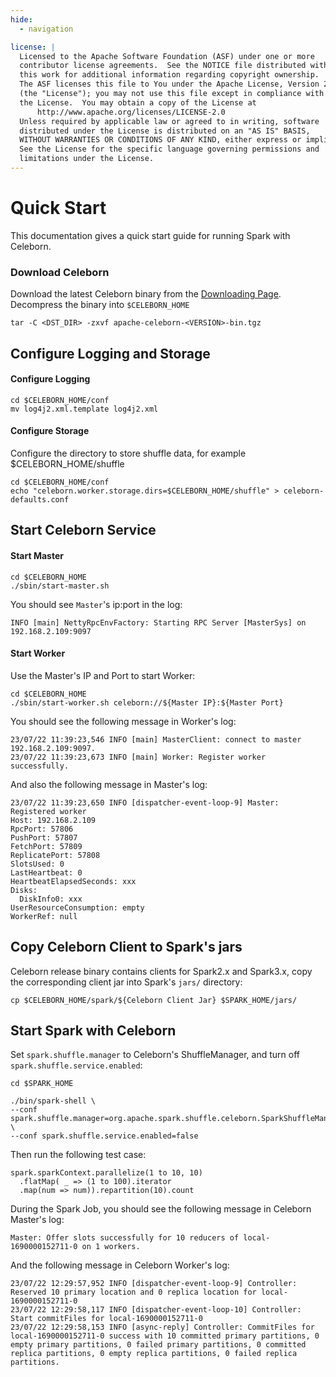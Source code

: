 ```yaml
---
hide:
  - navigation

license: |
  Licensed to the Apache Software Foundation (ASF) under one or more
  contributor license agreements.  See the NOTICE file distributed with
  this work for additional information regarding copyright ownership.
  The ASF licenses this file to You under the Apache License, Version 2.0
  (the "License"); you may not use this file except in compliance with
  the License.  You may obtain a copy of the License at
      http://www.apache.org/licenses/LICENSE-2.0
  Unless required by applicable law or agreed to in writing, software
  distributed under the License is distributed on an "AS IS" BASIS,
  WITHOUT WARRANTIES OR CONDITIONS OF ANY KIND, either express or implied.
  See the License for the specific language governing permissions and
  limitations under the License.
---
```

Quick Start
===
This documentation gives a quick start guide for running Spark with Celeborn.

### Download Celeborn
Download the latest Celeborn binary from the [Downloading Page](https://celeborn.apache.org/download/).
Decompress the binary into ```$CELEBORN_HOME```
```angular2html
tar -C <DST_DIR> -zxvf apache-celeborn-<VERSION>-bin.tgz
```

## Configure Logging and Storage
#### Configure Logging
```angular2html
cd $CELEBORN_HOME/conf
mv log4j2.xml.template log4j2.xml
```
#### Configure Storage
Configure the directory to store shuffle data, for example $CELEBORN_HOME/shuffle
```angular2html
cd $CELEBORN_HOME/conf
echo "celeborn.worker.storage.dirs=$CELEBORN_HOME/shuffle" > celeborn-defaults.conf
```

## Start Celeborn Service
#### Start Master
```angular2html
cd $CELEBORN_HOME
./sbin/start-master.sh
```
You should see ```Master```'s ip:port in the log:
```angular2html
INFO [main] NettyRpcEnvFactory: Starting RPC Server [MasterSys] on 192.168.2.109:9097
```
#### Start Worker
Use the Master's IP and Port to start Worker:
```angular2html
cd $CELEBORN_HOME
./sbin/start-worker.sh celeborn://${Master IP}:${Master Port}
```
You should see the following message in Worker's log:
```angular2html
23/07/22 11:39:23,546 INFO [main] MasterClient: connect to master 192.168.2.109:9097.
23/07/22 11:39:23,673 INFO [main] Worker: Register worker successfully.
```
And also the following message in Master's log:
```angular2html
23/07/22 11:39:23,650 INFO [dispatcher-event-loop-9] Master: Registered worker
Host: 192.168.2.109
RpcPort: 57806
PushPort: 57807
FetchPort: 57809
ReplicatePort: 57808
SlotsUsed: 0
LastHeartbeat: 0
HeartbeatElapsedSeconds: xxx
Disks:
  DiskInfo0: xxx
UserResourceConsumption: empty
WorkerRef: null
```

## Copy Celeborn Client to Spark's jars
Celeborn release binary contains clients for Spark2.x and Spark3.x, copy the corresponding client jar into Spark's
```jars/``` directory:
```angular2html
cp $CELEBORN_HOME/spark/${Celeborn Client Jar} $SPARK_HOME/jars/
```

## Start Spark with Celeborn
Set ```spark.shuffle.manager``` to Celeborn's ShuffleManager, and turn off ```spark.shuffle.service.enabled```:
```angular2html
cd $SPARK_HOME

./bin/spark-shell \
--conf spark.shuffle.manager=org.apache.spark.shuffle.celeborn.SparkShuffleManager \
--conf spark.shuffle.service.enabled=false
```
Then run the following test case:
```angular2html
spark.sparkContext.parallelize(1 to 10, 10)
  .flatMap( _ => (1 to 100).iterator
  .map(num => num)).repartition(10).count
```
During the Spark Job, you should see the following message in Celeborn Master's log:
```angular2html
Master: Offer slots successfully for 10 reducers of local-1690000152711-0 on 1 workers.
```
And the following message in Celeborn Worker's log:
```angular2html
23/07/22 12:29:57,952 INFO [dispatcher-event-loop-9] Controller: Reserved 10 primary location and 0 replica location for local-1690000152711-0
23/07/22 12:29:58,117 INFO [dispatcher-event-loop-10] Controller: Start commitFiles for local-1690000152711-0
23/07/22 12:29:58,153 INFO [async-reply] Controller: CommitFiles for local-1690000152711-0 success with 10 committed primary partitions, 0 empty primary partitions, 0 failed primary partitions, 0 committed replica partitions, 0 empty replica partitions, 0 failed replica partitions.
```